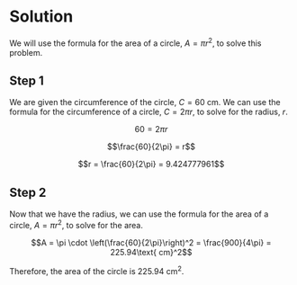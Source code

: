 

# **Solution**

We will use the formula for the area of a circle, $A = \pi r^2$, to solve this problem.

## **Step 1**

We are given the circumference of the circle, $C = 60$ cm. We can use the formula for the circumference of a circle, $C = 2\pi r$, to solve for the radius, $r$.

$$60 = 2\pi r$$

$$\frac{60}{2\pi} = r$$

$$r = \frac{60}{2\pi} = 9.424777961$$

## **Step 2**

Now that we have the radius, we can use the formula for the area of a circle, $A = \pi r^2$, to solve for the area.

$$A = \pi \cdot \left(\frac{60}{2\pi}\right)^2 = \frac{900}{4\pi} = 225.94\text{ cm}^2$$

Therefore, the area of the circle is $225.94\text{ cm}^2$.